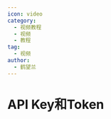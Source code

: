 ```yaml
---
icon: video
category:
  - 视频教程
  - 视频
  - 教程
tag:
  - 视频
author:
  - 鹤望兰
---
```


# API Key和Token

<VideoPlayer  src="https://cdn-v-content-01.ikechan8370.com/2.apikey%E5%92%8Ctoken.mp4" />
